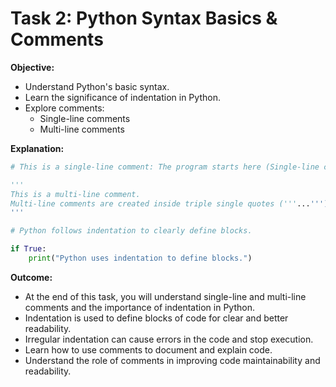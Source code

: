 # Task 2: Python Syntax Basics & Comments

**Objective:**
- Understand Python's basic syntax.
- Learn the significance of indentation in Python.
- Explore comments:
    - Single-line comments
    - Multi-line comments

**Explanation:**
```python
# This is a single-line comment: The program starts here (Single-line comments are initiated with the `#` symbol.)

''' 
This is a multi-line comment.
Multi-line comments are created inside triple single quotes ('''...''').
'''

# Python follows indentation to clearly define blocks.

if True:
    print("Python uses indentation to define blocks.")
```

 
 **Outcome:**
- At the end of this task, you will understand single-line and multi-line comments and the importance of indentation in Python.
- Indentation is used to define blocks of code for clear and better readability.
- Irregular indentation can cause errors in the code and stop execution.
- Learn how to use comments to document and explain code.
- Understand the role of comments in improving code maintainability and readability.
